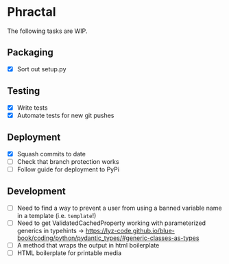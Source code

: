 # Phractal
The following tasks are WIP.

## Packaging
- [x] Sort out setup.py

## Testing
- [x] Write tests
- [x] Automate tests for new git pushes

## Deployment
- [x] Squash commits to date
- [ ] Check that branch protection works
- [ ] Follow guide for deployment to PyPi

## Development
- [ ] Need to find a way to prevent a user from using a banned variable name in a template (i.e. `template`!)
- [ ] Need to get ValidatedCachedProperty working with parameterized generics in typehints -> https://lyz-code.github.io/blue-book/coding/python/pydantic_types/#generic-classes-as-types
- [ ] A method that wraps the output in html boilerplate
- [ ] HTML boilerplate for printable media